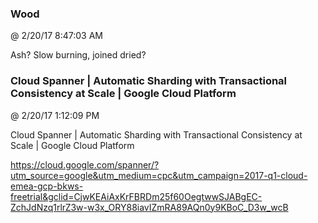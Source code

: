 ﻿

### Wood
@ 2/20/17 8:47:03 AM

Ash? Slow burning, joined dried?



### Cloud Spanner | Automatic Sharding with Transactional Consistency at Scale  |  Google Cloud Platform
@ 2/20/17 1:12:09 PM

Cloud Spanner | Automatic Sharding with Transactional Consistency at Scale
 |  Google Cloud Platform


https://cloud.google.com/spanner/?utm_source=google&utm_medium=cpc&utm_campaign=2017-q1-cloud-emea-gcp-bkws-freetrial&gclid=CjwKEAiAxKrFBRDm25f60OegtwwSJABgEC-ZchJdNzq1rlrZ3w-w3x_ORY88iavIZmRA89AQn0y9KBoC_D3w_wcB

